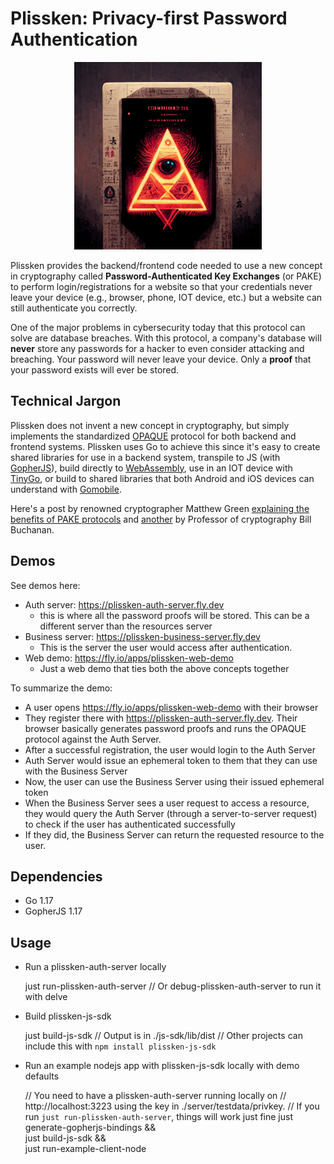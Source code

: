 # Plissken: Privacy-first Password Authentication

<p align="center">
  <img src="https://github.com/afjoseph/plissken/blob/main/logo.png" width="300" />
</p>

Plissken provides the backend/frontend code needed to use a new concept in cryptography called **Password-Authenticated Key Exchanges** (or PAKE) to perform login/registrations for a website so that your credentials never leave your device (e.g., browser, phone, IOT device, etc.) but a website can still authenticate you correctly.

One of the major problems in cybersecurity today that this protocol can solve are database breaches. With this protocol, a company's database will **never** store any passwords for a hacker to even consider attacking and breaching. Your password will never leave your device. Only a **proof** that your password exists will ever be stored.

## Technical Jargon

Plissken does not invent a new concept in cryptography, but simply implements the standardized [OPAQUE](https://datatracker.ietf.org/doc/html/draft-krawczyk-cfrg-opaque-06) protocol for both backend and frontend systems. Plissken uses Go to achieve this since it's easy to create shared libraries for use in a backend system, transpile to JS (with [GopherJS](https://datatracker.ietf.org/doc/html/draft-krawczyk-cfrg-opaque-06)), build directly to [WebAssembly](https://golangbot.com/webassembly-using-go/), use in an IOT device with [TinyGo](https://tinygo.org/), or build to shared libraries that both Android and iOS devices can understand with [Gomobile](https://github.com/golang/mobile).

Here's a post by renowned cryptographer Matthew Green [explaining the benefits of PAKE protocols](https://blog.cryptographyengineering.com/2018/10/19/lets-talk-about-pake/) and [another](https://billatnapier.medium.com/eke-its-pake-66c70eddef64) by Professor of cryptography Bill Buchanan.

## Demos

See demos here:

- Auth server: https://plissken-auth-server.fly.dev
  - this is where all the password proofs will be stored. This can be a different server than the resources server
- Business server: https://plissken-business-server.fly.dev
  - This is the server the user would access after authentication.
- Web demo: https://fly.io/apps/plissken-web-demo
  - Just a web demo that ties both the above concepts together

To summarize the demo:

- A user opens https://fly.io/apps/plissken-web-demo with their browser
- They register there with https://plissken-auth-server.fly.dev. Their browser basically generates password proofs and runs the OPAQUE protocol against the Auth Server.
- After a successful registration, the user would login to the Auth Server
- Auth Server would issue an ephemeral token to them that they can use with the Business Server
- Now, the user can use the Business Server using their issued ephemeral token
- When the Business Server sees a user request to access a resource, they would query the Auth Server (through a server-to-server request) to check if the user has authenticated successfully
- If they did, the Business Server can return the requested resource to the user.

## Dependencies

- Go 1.17
- GopherJS 1.17

## Usage

- Run a plissken-auth-server locally

    just run-plissken-auth-server
    // Or debug-plissken-auth-server to run it with delve

- Build plissken-js-sdk

    just build-js-sdk
    // Output is in ./js-sdk/lib/dist
    // Other projects can include this with `npm install plissken-js-sdk`

- Run an example nodejs app with plissken-js-sdk locally with demo defaults

    // You need to have a plissken-auth-server running locally on
    // http://localhost:3223 using the key in ./server/testdata/privkey.
    // If you run `just run-plissken-auth-server`, things will work just fine
    just generate-gopherjs-bindings && \
      just build-js-sdk && \
      just run-example-client-node

